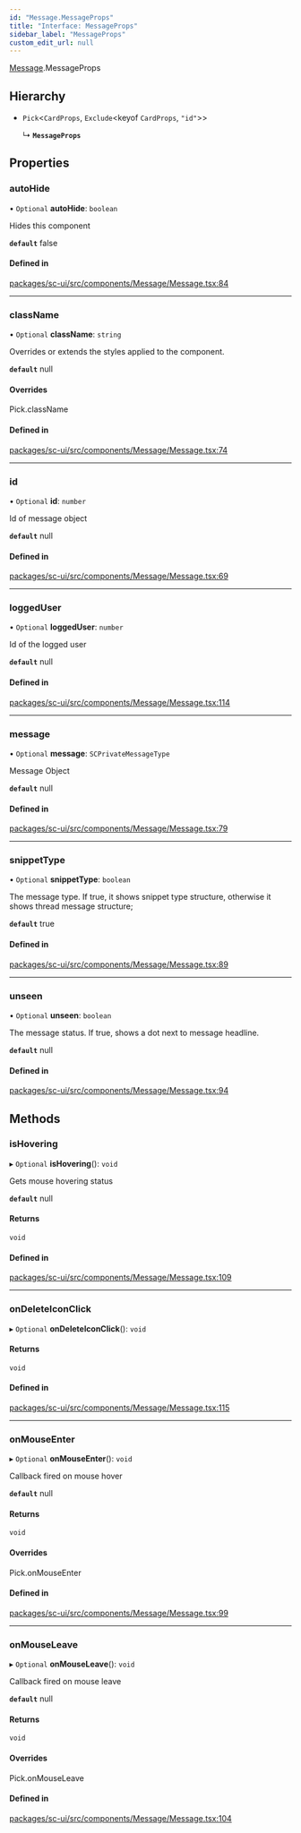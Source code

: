 ```yaml
---
id: "Message.MessageProps"
title: "Interface: MessageProps"
sidebar_label: "MessageProps"
custom_edit_url: null
---
```


[Message](../modules/Message).MessageProps

## Hierarchy

- `Pick`<`CardProps`, `Exclude`<keyof `CardProps`, ``"id"``\>\>

  ↳ **`MessageProps`**

## Properties

### autoHide

• `Optional` **autoHide**: `boolean`

Hides this component

**`default`** false

#### Defined in

[packages/sc-ui/src/components/Message/Message.tsx:84](https://github.com/selfcommunity/community-ui/blob/009afd8/packages/sc-ui/src/components/Message/Message.tsx#L84)

___

### className

• `Optional` **className**: `string`

Overrides or extends the styles applied to the component.

**`default`** null

#### Overrides

Pick.className

#### Defined in

[packages/sc-ui/src/components/Message/Message.tsx:74](https://github.com/selfcommunity/community-ui/blob/009afd8/packages/sc-ui/src/components/Message/Message.tsx#L74)

___

### id

• `Optional` **id**: `number`

Id of message object

**`default`** null

#### Defined in

[packages/sc-ui/src/components/Message/Message.tsx:69](https://github.com/selfcommunity/community-ui/blob/009afd8/packages/sc-ui/src/components/Message/Message.tsx#L69)

___

### loggedUser

• `Optional` **loggedUser**: `number`

Id of the logged user

**`default`** null

#### Defined in

[packages/sc-ui/src/components/Message/Message.tsx:114](https://github.com/selfcommunity/community-ui/blob/009afd8/packages/sc-ui/src/components/Message/Message.tsx#L114)

___

### message

• `Optional` **message**: `SCPrivateMessageType`

Message Object

**`default`** null

#### Defined in

[packages/sc-ui/src/components/Message/Message.tsx:79](https://github.com/selfcommunity/community-ui/blob/009afd8/packages/sc-ui/src/components/Message/Message.tsx#L79)

___

### snippetType

• `Optional` **snippetType**: `boolean`

The message type. If true, it shows snippet type structure, otherwise it shows thread message structure;

**`default`** true

#### Defined in

[packages/sc-ui/src/components/Message/Message.tsx:89](https://github.com/selfcommunity/community-ui/blob/009afd8/packages/sc-ui/src/components/Message/Message.tsx#L89)

___

### unseen

• `Optional` **unseen**: `boolean`

The message status. If true, shows a dot next to message headline.

**`default`** null

#### Defined in

[packages/sc-ui/src/components/Message/Message.tsx:94](https://github.com/selfcommunity/community-ui/blob/009afd8/packages/sc-ui/src/components/Message/Message.tsx#L94)

## Methods

### isHovering

▸ `Optional` **isHovering**(): `void`

Gets mouse hovering status

**`default`** null

#### Returns

`void`

#### Defined in

[packages/sc-ui/src/components/Message/Message.tsx:109](https://github.com/selfcommunity/community-ui/blob/009afd8/packages/sc-ui/src/components/Message/Message.tsx#L109)

___

### onDeleteIconClick

▸ `Optional` **onDeleteIconClick**(): `void`

#### Returns

`void`

#### Defined in

[packages/sc-ui/src/components/Message/Message.tsx:115](https://github.com/selfcommunity/community-ui/blob/009afd8/packages/sc-ui/src/components/Message/Message.tsx#L115)

___

### onMouseEnter

▸ `Optional` **onMouseEnter**(): `void`

Callback fired on mouse hover

**`default`** null

#### Returns

`void`

#### Overrides

Pick.onMouseEnter

#### Defined in

[packages/sc-ui/src/components/Message/Message.tsx:99](https://github.com/selfcommunity/community-ui/blob/009afd8/packages/sc-ui/src/components/Message/Message.tsx#L99)

___

### onMouseLeave

▸ `Optional` **onMouseLeave**(): `void`

Callback fired on mouse leave

**`default`** null

#### Returns

`void`

#### Overrides

Pick.onMouseLeave

#### Defined in

[packages/sc-ui/src/components/Message/Message.tsx:104](https://github.com/selfcommunity/community-ui/blob/009afd8/packages/sc-ui/src/components/Message/Message.tsx#L104)
